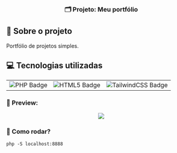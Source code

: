 <h3 align="center">
  🗂️ Projeto: Meu portfólio
</h3>

## :rocket: Sobre o projeto

Portfólio de projetos simples.

## :computer: Tecnologias utilizadas

<table>
  <tr>
    <td><img src="https://img.shields.io/badge/php-%23777BB4.svg?style=for-the-badge&logo=php&logoColor=white" alt="PHP Badge"></td>
    <td><img src="https://img.shields.io/badge/html5-%23E34F26.svg?style=for-the-badge&logo=html5&logoColor=white" alt="HTML5 Badge"></td>
    <td><img src="https://img.shields.io/badge/tailwindcss-%2338B2AC.svg?style=for-the-badge&logo=tailwind-css&logoColor=white" alt="TailwindCSS Badge"></td>
  </tr>
</table>

### 🔎 Preview:

<p align="center">
  <img src="../../assets/projects-screenshots/00-portfolio.png">
</p>

### 📌 Como rodar?

```php -S localhost:8888```
